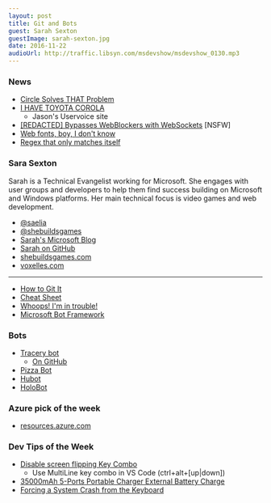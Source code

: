 ```yaml
---
layout: post
title: Git and Bots
guest: Sarah Sexton
guestImage: sarah-sexton.jpg
date: 2016-11-22
audioUrl: http://traffic.libsyn.com/msdevshow/msdevshow_0130.mp3
---
```


### News

 - [Circle Solves THAT Problem](https://blankenblog.com/2016/11/14/circle-solves-that-problem/)
 - [I HAVE TOYOTA COROLA](https://daniel.haxx.se/blog/2016/11/14/i-have-toyota-corola/)
   - Jason's Uservoice site
 - [[REDACTED] Bypasses WebBlockers with WebSockets](http://blog.bugreplay.com/post/152579164219/pornhubdodgesadblockersusingwebsockets) [NSFW]
 - [Web fonts, boy, I don't know](http://meowni.ca/posts/web-fonts/)
 - [Regex that only matches itself](http://codegolf.stackexchange.com/questions/28821/regex-that-only-matches-itself/31863)
 
### Sara Sexton

Sarah is a Technical Evangelist working for Microsoft. She engages with user groups and developers to help them find success building on Microsoft and Windows platforms. Her main technical focus is video games and web development.

 - [@saelia](https://twitter.com/Saelia)
 - [@shebuildsgames](https://twitter.com/shebuildsgames)
 - [Sarah's Microsoft Blog](Http://aka.ms/sarahsexton)
 - [Sarah on GitHub](https://github.com/SarahSexton)
 - [shebuildsgames.com](http://shebuildsgames.com/)
 - [voxelles.com](http://voxelles.com/)

----------------------------------------------------
 - [How to Git It](http://jlord.us/git-it/)
 - [Cheat Sheet](https://services.github.com/kit/downloads/github-git-cheat-sheet.pdf)
 - [Whoops! I'm in trouble!](http://ohshitgit.com/)
 - [Microsoft Bot Framework](https://dev.botframework.com/)

### Bots

 - [Tracery bot](http://tracerybot.azurewebsites.net/)
   - [On GitHub](https://github.com/SarahSexton/TraceryBot)
 - [Pizza Bot](http://projects.girlswhocode.com/project/pizza-bot/)
 - [Hubot](https://hubot.github.com/)
 - [HoloBot](https://github.com/ActiveNick/HoloBot)
 
### Azure pick of the week

 - [resources.azure.com](https://resources.azure.com/)

### Dev Tips of the Week

 - [Disable screen flipping Key Combo](http://superuser.com/questions/592684/disable-screen-orientation-hot-keys-in-windows-8-ctrl-alt-arrow)
   - Use MultiLine key combo in VS Code (ctrl+alt+\[up|down\])
 - [35000mAh 5-Ports Portable Charger External Battery Charge](https://www.amazon.com/Lizone%C2%AE-35000mAh-Portable-External-Microsoft/dp/B015VDLWTI)
 - [Forcing a System Crash from the Keyboard](https://msdn.microsoft.com/en-us/library/windows/hardware/ff545499(v=vs.85).aspx)